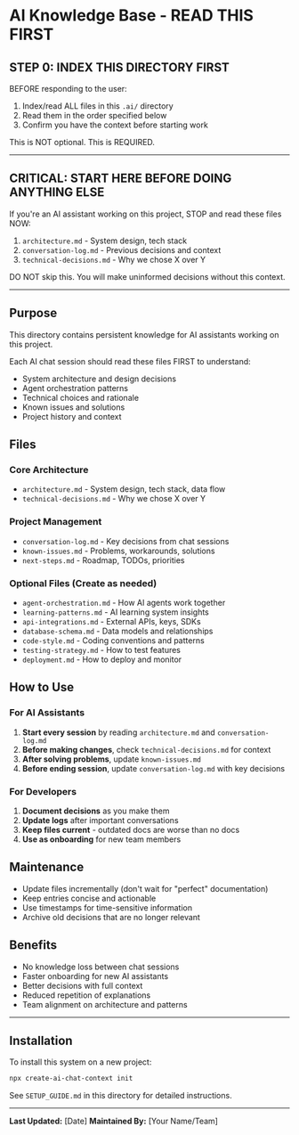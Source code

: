 # AI Knowledge Base - READ THIS FIRST

## STEP 0: INDEX THIS DIRECTORY FIRST

BEFORE responding to the user:

1. Index/read ALL files in this `.ai/` directory
2. Read them in the order specified below
3. Confirm you have the context before starting work

This is NOT optional. This is REQUIRED.

---

## CRITICAL: START HERE BEFORE DOING ANYTHING ELSE

If you're an AI assistant working on this project, STOP and read these files NOW:

1. `architecture.md` - System design, tech stack
2. `conversation-log.md` - Previous decisions and context
3. `technical-decisions.md` - Why we chose X over Y

DO NOT skip this. You will make uninformed decisions without this context.

---

## Purpose

This directory contains persistent knowledge for AI assistants working on this project.

Each AI chat session should read these files FIRST to understand:

- System architecture and design decisions
- Agent orchestration patterns
- Technical choices and rationale
- Known issues and solutions
- Project history and context

## Files

### Core Architecture

- `architecture.md` - System design, tech stack, data flow
- `technical-decisions.md` - Why we chose X over Y

### Project Management

- `conversation-log.md` - Key decisions from chat sessions
- `known-issues.md` - Problems, workarounds, solutions
- `next-steps.md` - Roadmap, TODOs, priorities

### Optional Files (Create as needed)

- `agent-orchestration.md` - How AI agents work together
- `learning-patterns.md` - AI learning system insights
- `api-integrations.md` - External APIs, keys, SDKs
- `database-schema.md` - Data models and relationships
- `code-style.md` - Coding conventions and patterns
- `testing-strategy.md` - How to test features
- `deployment.md` - How to deploy and monitor

## How to Use

### For AI Assistants

1. **Start every session** by reading `architecture.md` and `conversation-log.md`
2. **Before making changes**, check `technical-decisions.md` for context
3. **After solving problems**, update `known-issues.md`
4. **Before ending session**, update `conversation-log.md` with key decisions

### For Developers

1. **Document decisions** as you make them
2. **Update logs** after important conversations
3. **Keep files current** - outdated docs are worse than no docs
4. **Use as onboarding** for new team members

## Maintenance

- Update files incrementally (don't wait for "perfect" documentation)
- Keep entries concise and actionable
- Use timestamps for time-sensitive information
- Archive old decisions that are no longer relevant

## Benefits

- No knowledge loss between chat sessions
- Faster onboarding for new AI assistants
- Better decisions with full context
- Reduced repetition of explanations
- Team alignment on architecture and patterns

---

## Installation

To install this system on a new project:

```bash
npx create-ai-chat-context init
```

See `SETUP_GUIDE.md` in this directory for detailed instructions.

---

**Last Updated:** [Date]
**Maintained By:** [Your Name/Team]
